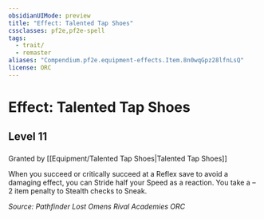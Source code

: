 ```yaml
---
obsidianUIMode: preview
title: "Effect: Talented Tap Shoes"
cssclasses: pf2e,pf2e-spell
tags:
  - trait/
  - remaster
aliases: "Compendium.pf2e.equipment-effects.Item.8n0wqGpz28lfnLsQ"
license: ORC
---
```

# Effect: Talented Tap Shoes
## Level 11
### 






Granted by [[Equipment/Talented Tap Shoes|Talented Tap Shoes]]

When you succeed or critically succeed at a Reflex save to avoid a damaging effect, you can Stride half your Speed as a reaction. You take a –2 item penalty to Stealth checks to Sneak.

*Source: Pathfinder Lost Omens Rival Academies*
*ORC*